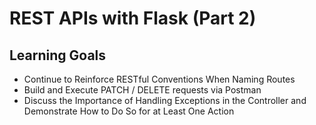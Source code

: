 #  REST APIs with Flask (Part 2)
## Learning Goals
* Continue to Reinforce RESTful Conventions When Naming Routes
* Build and Execute PATCH / DELETE requests via Postman
* Discuss the Importance of Handling Exceptions in the Controller and Demonstrate How to Do So for at Least One Action